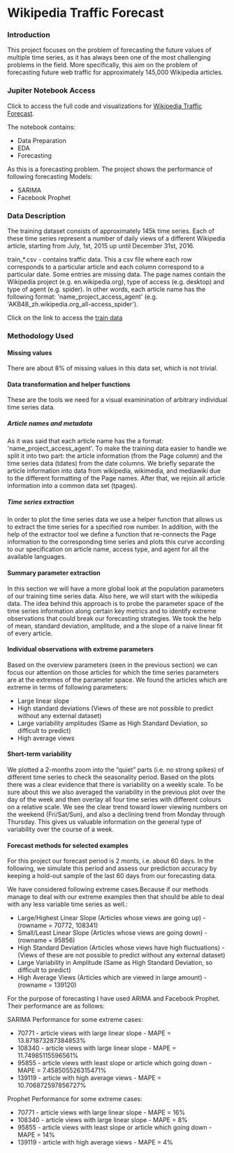 # Wikipedia Traffic Forecast
### Introduction

This project focuses on the problem of forecasting the future values of multiple time series, as it has always been one of the most challenging problems in the field. More specifically, this aim on the problem of forecasting future web traffic for approximately 145,000 Wikipedia articles.

### Jupiter Notebook Access
Click to access the full code and visualizations for [Wikipedia Traffic Forecast](https://github.com/aprasad13/Wikipedia_Traffic_Forecast/blob/master/Code_WebView_V3-show.ipynb). 

The notebook contains:
- Data Preparation
- EDA
- Forecasting

As this is a forecasting problem. The project shows the performance of following forecasting Models:
- SARIMA
- Facebook Prophet

### Data Description

The training dataset consists of approximately 145k time series. Each of these time series represent a number of daily views of a different Wikipedia article, starting from July, 1st, 2015 up until December 31st, 2016.

train_*.csv - contains traffic data. This a csv file where each row corresponds to a particular article and each column correspond to a particular date. Some entries are missing data. The page names contain the Wikipedia project (e.g. en.wikipedia.org), type of access (e.g. desktop) and type of agent (e.g. spider). In other words, each article name has the following format: 'name_project_access_agent' (e.g. 'AKB48_zh.wikipedia.org_all-access_spider').

Click on the link to access the [train data](https://drive.google.com/file/d/1tx_PNttgS-76EXMCSntWI1r4Rv1MLJfa/view?usp=sharing)

### Methodology Used
#### Missing values

There are about 8% of missing values in this data set, which is not trivial.

#### Data transformation and helper functions
These are the tools we need for a visual examinination of arbitrary individual time series data.

##### Article names and metadata
As it was said that each article name has the a format: 'name_project_access_agent'. To make the training data easier to handle we split it into two part: the article information (from the Page column) and the time series data (tdates) from the date columns. We briefly separate the article information into data from wikipedia, wikimedia, and mediawiki due to the different formatting of the Page names. After that, we rejoin all article information into a common data set (tpages).

##### Time series extraction
In order to plot the time series data we use a helper function that allows us to extract the time series for a specified row number. In addition, with the help of the extractor tool we define a function that re-connects the Page information to the corresponding time series and plots this curve according to our specification on article name, access type, and agent for all the available languages.

#### Summary parameter extraction
In this section we will have a more global look at the population parameters of our training time series data. Also here, we will start with the wikipedia data. The idea behind this approach is to probe the parameter space of the time series information along certain key metrics and to identify extreme observations that could break our forecasting strategies. We took the help of mean, standard deviation, amplitude, and a the slope of a naive linear fit of every article.

#### Individual observations with extreme parameters
Based on the overview parameters (seen in the previous section) we can focus our attention on those articles for which the time series parameters are at the extremes of the parameter space. We found the articles which are extreme in terms of following parameters:

- Large linear slope
- High standard deviations (Views of these are not possible to predict without any external dataset)
- Large variability amplitudes (Same as High Standard Deviation, so difficult to predict)
- High average views

#### Short-term variability
We plotted a 2-months zoom into the “quiet” parts (i.e. no strong spikes) of different time series to check the seasonality period. Based on the plots there was a clear evidence that there is variability on a weekly scale. To be sure about this we also averaged the variability in the previous plot over the day of the week and then overlay all four time series with different colours on a relative scale. We see the clear trend toward lower viewing numbers on the weekend (Fri/Sat/Sun), and also a declining trend from Monday through Thursday. This gives us valuable information on the general type of variability over the course of a week. 

#### Forecast methods for selected examples
For this project our forecast period is 2 monts, i.e. about 60 days. In the following, we simulate this period and assess our prediction accuracy by keeping a hold-out sample of the last 60 days from our forecasting data.

We have considered following extreme cases.Because if our methods manage to deal with our extreme examples then that should be able to deal with any less variable time series as well.:

- Large/Highest Linear Slope (Articles whose views are going up) - (rowname = 70772, 108341)
- Small/Least Linear Slope (Articles whose views are going down) - (rowname = 95856)
- High Standard Deviation (Articles whose views have high fluctuations) - (Views of these are not possible to predict without any external dataset)
- Large Variability in Amplitude (Same as High Standard Deviation, so difficult to predict)
- High Average Views (Articles which are viewed in large amount) - (rowname = 139120)

For the purpose of forecasting I have used ARIMA and Facebook Prophet. Their performance are as follows:

SARIMA Performance for some extreme cases:
- 70771 - article views with large linear slope - MAPE = 13.871873287384853%
- 108340 - article views with large linear slope - MAPE = 11.74985115596561%
- 95855 - article views with least slope or article which going down - MAPE = 7.458505526315471%
- 139119 - article with high average views - MAPE = 10.706872597856727%

Prophet Performance for some extreme cases:
- 70771 - article views with large linear slope - MAPE = 16%
- 108340 - article views with large linear slope - MAPE = 8%
- 95855 - article views with least slope or article which going down - MAPE = 14%
- 139119 - article with high average views - MAPE = 4%
